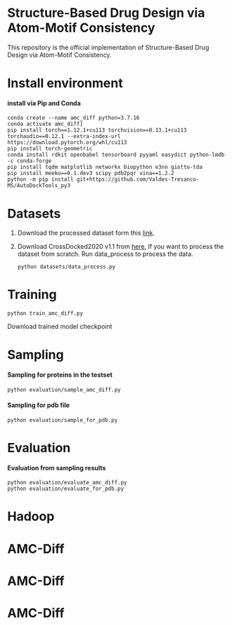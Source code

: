 # Structure-Based Drug Design via Atom-Motif Consistency

This repository is the official implementation of Structure-Based Drug Design via Atom-Motif Consistency.

# Install environment

####  install via Pip and Conda

```
conda create --name amc_diff python=3.7.16
conda activate amc_diff]
pip install torch==1.12.1+cu113 torchvision==0.13.1+cu113 torchaudio==0.12.1 --extra-index-url https://download.pytorch.org/whl/cu113
pip install torch-geometric
conda install rdkit openbabel tensorboard pyyaml easydict python-lmdb -c conda-forge
pip install tqdm matplotlib networkx biopython e3nn giotto-tda
pip install meeko==0.1.dev3 scipy pdb2pqr vina==1.2.2 
python -m pip install git+https://github.com/Valdes-Tresanco-MS/AutoDockTools_py3
```

# Datasets

1. Download the processed dataset form this [link](https://bits.csb.pitt.edu/files/crossdock2020/).

2. Download CrossDocked2020 v1.1 from [here](https://bits.csb.pitt.edu/files/crossdock2020/), If you want to process the dataset from scratch. Run data_process to process the data.

   ```
   python datasets/data_process.py
   ```

# Training

```
python train_amc_diff.py
```

Download trained model checkpoint



# Sampling

#### Sampling for proteins in the testset

```
python evaluation/sample_amc_diff.py
```

#### Sampling for pdb file

```
python evaluation/sample_for_pdb.py
```

# Evaluation

#### Evaluation from sampling results

```
python evaluation/evaluate_amc_diff.py
python evaluation/evaluate_for_pdb.py
```

# Hadoop
# AMC-Diff
# AMC-Diff
# AMC-Diff
